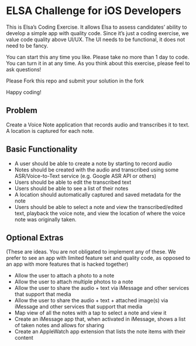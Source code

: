 # ELSA Challenge for iOS Developers

This is Elsa’s Coding Exercise. It allows Elsa to assess candidates’ ability to develop a simple app with quality code. Since it’s just a coding exercise, we value code quality above UI/UX.  The UI needs to be functional, it does not need to be fancy.

You can start this any time you like. Please take no more than 1 day to code. You can turn it in at any time. As you think about this exercise, please feel to ask questions!

Please Fork this repo and submit your solution in the fork

Happy coding!

## Problem 
Create a Voice Note application that records audio and transcribes it to text. A location is captured for each note.

## Basic Functionality

- A user should be able to create a note by starting to record audio
- Notes should be created with the audio and transcribed using some ASR/Voice-to-Text service (e.g. Google ASR API or others)
- Users should be able to edit the transcribed text
- Users should be able to see a list of their notes
- A location should automatically captured and saved metadata for the note
- Users should be able to select a note and view the transcribed/edited text, playback the voice note, and view the location of where the voice note was originally taken.

## Optional Extras 

(These are ideas. You are not obligated to implement any of these. We prefer to see an app with limited feature set and quality code, as opposed to an app with more features that is hacked together)

- Allow the user to attach a photo to a note
- Allow the user to attach multiple photos to a note
- Allow the user to share the audio + text via iMessage and other services that support that media
- Allow the user to share the audio + text + attached image(s) via iMessage and other services that support that media
- Map view of all the notes with a tap to select a note and view it
- Create an iMessage app that, when activated in iMessage, shows a list of taken notes and allows for sharing
- Create an AppleWatch app extension that lists the note items with their content
